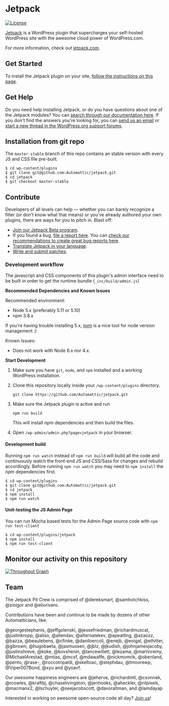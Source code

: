 # Jetpack

[![License](https://poser.pugx.org/automattic/jetpack/license.svg)](http://www.gnu.org/licenses/gpl-2.0.html)

[Jetpack](http://jetpack.com/) is a WordPress plugin that supercharges your self-hosted WordPress site with the awesome cloud power of WordPress.com.

For more information, check out [jetpack.com](http://jetpack.com/).

## Get Started

To install the Jetpack plugin on your site, [follow the instructions on this page](http://jetpack.com/install/).

## Get Help

Do you need help installing Jetpack, or do you have questions about one of the Jetpack modules? You can [search through our documentation here](http://jetpack.com/support/). If you don't find the answers you're looking for, you can [send us an email](http://jetpack.com/contact-support/) or [start a new thread in the WordPress.org support forums](https://wordpress.org/support/plugin/jetpack#postform).

## Installation from  git repo

The `master-stable` branch of this repo contains an stable version with every JS and CSS file pre-built.

```
$ cd wp-content/plugins
$ git clone git@github.com:Automattic/jetpack.git
$ cd jetpack
$ git checkout master-stable
```

## Contribute

Developers of all levels can help — whether you can barely recognize a filter (or don’t know what that means) or you’ve already authored your own plugins, there are ways for you to pitch in. Blast off:

- [Join our Jetpack Beta program](http://jetpack.com/beta/).
- If you found a bug, [file a report here](https://github.com/Automattic/jetpack/issues/new). You can [check our recommendations to create great bug reports here](http://jetpack.com/contribute/#bugs).
- [Translate Jetpack in your language](https://translate.wordpress.org/projects/wp-plugins/jetpack).
- [Write and submit patches](https://github.com/Automattic/jetpack/blob/master/.github/CONTRIBUTING.md#write-and-submit-a-patch).

### Development workflow

The javascript and CSS components of this plugin's admin interface need to be built in order to get the runtime bundle (`_inc/build/admin.js`)

**Recommended Dependencies and Known Issues**

Recommended environment:
- Node 5.x (preferably 5.11 or 5.10)
- npm 3.8.x

If you're having trouble installing 5.x, [nvm](https://www.npmjs.com/package/nvm) is a nice tool for node version management :)

Known Issues:
- Does not work with Node 6.x nor 4.x.

**Start Development**

1. Make sure you have `git`, `node`, and `npm` installed and a working WordPress installation.
2. Clone this repository locally inside your `/wp-content/plugins` directory.

	```
	git clone https://github.com/Automattic/jetpack.git
	```

3. Make sure the Jetpack plugin is active and run

	```
	npm run build
	```

	This will install npm dependencies and then build the files.

4. Open `/wp-admin/admin.php?page=jetpack` in your browser.

#### Development build

Running `npm run watch` instead of `npm run build` will build all the code and continuously watch the front-end JS and CSS/Sass for changes and rebuild accordingly. Before running `npm run watch` you may need to `npm install` the npm dependencies first.

```
$ cd wp-content/plugins
$ git clone git@github.com:Automattic/jetpack.git
$ cd jetpack
$ npm install
$ npm run watch
```

#### Unit-testing the JS Admin Page

You can run Mocha based tests for the Admin Page source code with `npm run test-client`

```
$ cd wp-content/plugins/jetpack
$ npm install
$ npm run test-client
```

## Monitor our activity on this repository

[![Throughput Graph](https://graphs.waffle.io/automattic/jetpack/throughput.svg)](https://waffle.io/automattic/jetpack/metrics)

## Team

The Jetpack Pit Crew is comprised of @dereksmart, @samhotchkiss, @zinigor and @eliorivero.

Contributions have been and continue to be made by dozens of other Automatticians, like:

@georgestephanis, @jeffgolenski, @jessefriedman, @richardmuscat, @justinkropp, @aliso, @allendav, @alternatekev, @apeatling, @azaozz, @bazza, @beaulebens, @cfinke, @daniloercoli, @enejb, @eoigal, @ethitter, @gibrown, @hugobaeta, @jasmussen, @jblz, @jkudish, @johnjamesjacoby, @justinshreve, @koke, @kovshenin, @lancewillett, @lezama, @martinremy, @MichaelArestad, @mtias, @mcsf, @mdawaffe, @nickmomrik, @obenland, @pento, @rase-, @roccotripaldi, @skeltoac, @stephdau, @tmoorewp, @Viper007Bond, @xyu and @yoavf.

Our _awesome_ happiness engineers are @jeherve, @richardmtl, @csonnek, @rcowles, @kraftbj, @chaselivingston, @jenhooks, @aheckler, @ntpixels, @macmanx2, @lschuyler, @seejacobscott, @davoraltman, and @lamdayap

Interested in working on awesome open-source code all day? [Join us](http://automattic.com/work-with-us/)!

